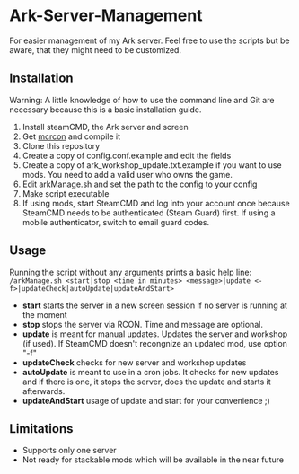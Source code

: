 # Ark-Server-Management
For easier management of my Ark server. Feel free to use the scripts but be aware, that they might need to be customized.

Installation
--------

Warning: A little knowledge of how to use the command line and Git are necessary because this is a basic installation guide.

1.  Install steamCMD, the Ark server and screen
2.  Get [mcrcon](https://github.com/Tiiffi/mcrcon/ "mcrcon") and compile it
3.  Clone this repository
4.  Create a copy of config.conf.example and edit the fields
5.  Create a copy of ark_workshop_update.txt.example if you want to use mods. You need to add a valid user who owns the game.
6.  Edit arkManage.sh and set the path to the config to your config
7.  Make script executable
8.  If using mods, start SteamCMD and log into your account once because SteamCMD needs to be authenticated (Steam Guard) first. If using a mobile authenticator, switch to email guard codes.

Usage
--------

Running the script without any arguments prints a basic help line:  
`/arkManage.sh <start|stop <time in minutes> <message>|update <-f>|updateCheck|autoUpdate|updateAndStart>`

* **start** starts the server in a new screen session if no server is running at the moment
* **stop** stops the server via RCON. Time and message are optional.
* **update** is meant for manual updates. Updates the server and workshop (if used). If SteamCMD doesn't recongnize an updated mod, use option "-f"
* **updateCheck** checks for new server and workshop updates
* **autoUpdate** is meant to use in a cron jobs. It checks for new updates and if there is one, it stops the server, does the update and starts it afterwards.
* **updateAndStart** usage of update and start for your convenience ;)

Limitations
--------

* Supports only one server
* Not ready for stackable mods which will be available in the near future
